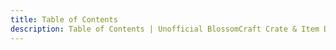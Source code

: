 ```yaml
---
title: Table of Contents
description: Table of Contents | Unofficial BlossomCraft Crate & Item Documentation
---
```


